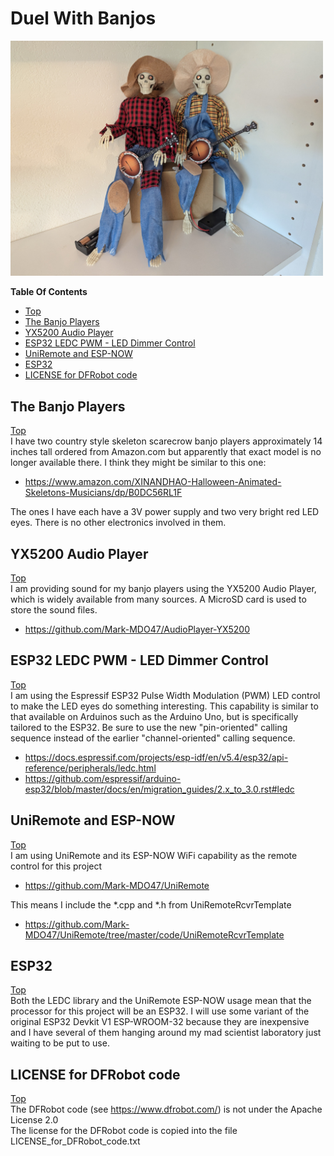 # Duel With Banjos

<img src="https://github.com/Mark-MDO47/DuelWithBanjos/blob/master/resources/images/banjo_players_1024_768.jpg" width="500" alt="My Banjo Players">

**Table Of Contents**
* [Top](#duel-with-banjos "Top")
* [The Banjo Players](#the-banjo-players "The Banjo Players")
* [YX5200 Audio Player](#yx5200-audio-player "YX5200 Audio Player")
* [ESP32 LEDC PWM - LED Dimmer Control](#esp32-ledc-pwm-\--led-dimmer-control "ESP32 LEDC PWM - LED Dimmer Control")
* [UniRemote and ESP-NOW](#uniremote-and-esp\-now "UniRemote and ESP-NOW")
* [ESP32](#esp32 "ESP32")
* [LICENSE for DFRobot code](#license-for-dfrobot-code "LICENSE for DFRobot code")

## The Banjo Players
[Top](#duel-with-banjos "Top")<br>
I have two country style skeleton scarecrow banjo players approximately 14 inches tall ordered from Amazon.com but apparently that exact model is no longer available there.
I think they might be similar to this one:
- https://www.amazon.com/XINANDHAO-Halloween-Animated-Skeletons-Musicians/dp/B0DC56RL1F

The ones I have each have a 3V power supply and two very bright red LED eyes. There is no other electronics involved in them.

## YX5200 Audio Player
[Top](#duel-with-banjos "Top")<br>
I am providing sound for my banjo players using the YX5200 Audio Player, which is widely available from many sources. A MicroSD card is used to store the sound files.
- https://github.com/Mark-MDO47/AudioPlayer-YX5200

## ESP32 LEDC PWM - LED Dimmer Control
[Top](#duel-with-banjos "Top")<br>
I am using the Espressif ESP32 Pulse Width Modulation (PWM) LED control to make the LED eyes do something interesting. This capability is similar to that available on Arduinos such as the Arduino Uno, but is specifically tailored to the ESP32. Be sure to use the new "pin-oriented" calling sequence instead of the earlier "channel-oriented" calling sequence.
- https://docs.espressif.com/projects/esp-idf/en/v5.4/esp32/api-reference/peripherals/ledc.html
- https://github.com/espressif/arduino-esp32/blob/master/docs/en/migration_guides/2.x_to_3.0.rst#ledc

## UniRemote and ESP-NOW
[Top](#duel-with-banjos "Top")<br>
I am using UniRemote and its ESP-NOW WiFi capability as the remote control for this project
- https://github.com/Mark-MDO47/UniRemote

This means I include the *.cpp and *.h from UniRemoteRcvrTemplate
- https://github.com/Mark-MDO47/UniRemote/tree/master/code/UniRemoteRcvrTemplate

## ESP32
[Top](#duel-with-banjos "Top")<br>
Both the LEDC library and the UniRemote ESP-NOW usage mean that the processor for this project will be an ESP32. I will use some variant of the original ESP32 Devkit V1 ESP-WROOM-32 because they are inexpensive and I have several of them hanging around my mad scientist laboratory just waiting to be put to use.

## LICENSE for DFRobot code
[Top](#duel-with-banjos "Top")<br>
The DFRobot code (see https://www.dfrobot.com/) is not under the Apache License 2.0<br>
The license for the DFRobot code is copied into the file LICENSE_for_DFRobot_code.txt
